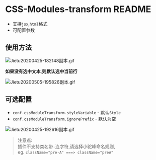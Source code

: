 # CSS-Modules-transform README

- 支持`jsx`,`html`格式
- 可配置参数

## 使用方法

![Jietu20200425-182148副本.gif](https://i.loli.net/2020/04/25/s8QoA5SByGlNZU2.gif)

**如果没有选中文本,则默认选中当前行**

![Jietu20200505-195826副本.gif](https://i.loli.net/2020/05/05/RxwTh78mv9UyaA5.gif)

## 可选配置

- `conf.cssModuleTransform.styleVariable` - 默认`Style`
- `conf.cssModuleTransform.ignorePrefix` - 默认为空

![Jietu20200425-192616副本.gif](https://i.loli.net/2020/04/25/C4wdNUoa5BLA1q6.gif)

> 注意点:  
> 插件不支持类名带`-`连字符,请选择小驼峰命名规则,   
> eg. `className="pre-A" ===> className="preA"`

